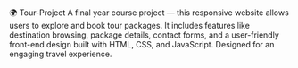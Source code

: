 🌍 Tour-Project
A final year course project — this responsive website allows users to explore and book tour packages. It includes features like destination browsing, package details, contact forms, and a user-friendly front-end design built with HTML, CSS, and JavaScript. Designed for an engaging travel experience.

